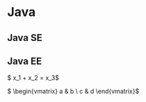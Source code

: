 # Java 


## Java SE

## Java EE

$ x_1 + x_2 = x_3$ 

$ \begin{vmatrix} a & b \\ c & d \end{vmatrix}$  